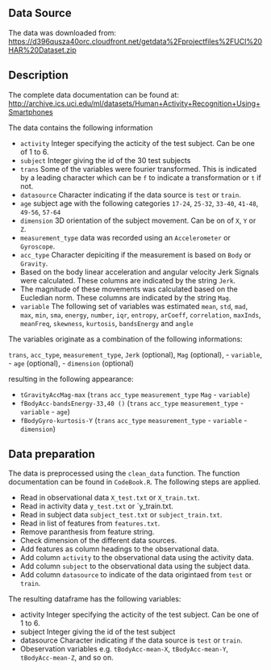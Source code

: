 ## Data Source

The data was downloaded from:
https://d396qusza40orc.cloudfront.net/getdata%2Fprojectfiles%2FUCI%20HAR%20Dataset.zip

## Description

The complete data documentation can be found at:
http://archive.ics.uci.edu/ml/datasets/Human+Activity+Recognition+Using+Smartphones

The data contains the following information

* `activity` Integer specifying the acticity of the test subject. Can be one of 1 to 6.
* `subject` Integer giving the id of the 30 test subjects
* `trans` Some of the variables were fourier transformed. This is indicated by a leading character which can be `f` to indicate a transformation or `t` if not.
* `datasource` Character indicating if the data source is `test` or `train`.
* `age` subject age with the following categories `17-24`, `25-32`, `33-40`, `41-48`, `49-56`, `57-64`
* `dimension` 3D orientation of the subject movement. Can be on of `X`, `Y` or `Z`.
* `measurement_type` data was recorded using an `Accelerometer` or `Gyroscope`.
* `acc_type` Character depiciting if the measurement is based on `Body` or `Gravity`.
* Based on the body linear acceleration and angular velocity Jerk Signals were calculated. These columns are indicated by the string `Jerk`.
* The magnitude of these movements was calculated based on the Eucledian norm. These columns are indicated by the string `Mag`.
* `variable` The following set of variables was estimated `mean`, `std`, `mad`, `max`, `min`, `sma`, `energy`, `number`, `iqr`, `entropy`, `arCoeff`, `correlation`, `maxInds`, `meanFreq`, `skewness`, `kurtosis`, `bandsEnergy` and `angle`

The variables originate as a combination of the following informations:

`trans`, `acc_type`, `measurement_type`, `Jerk` (optional), `Mag` (optional), - `variable`, - `age` (optional), - `dimension` (optional)

resulting in the following appearance:

* `tGravityAccMag-max` (`trans` `acc_type` `measurement_type` `Mag` - `variable`)
* `fBodyAcc-bandsEnergy-33,40 ()` (`trans` `acc_type` `measurement_type` - `variable` - `age`)
* `fBodyGyro-kurtosis-Y` (`trans` `acc_type` `measurement_type` - `variable` - `dimension`)

## Data preparation

The data is preprocessed using the `clean_data` function. The function documentation can be found in `CodeBook.R`.
The following steps are applied.

* Read in observational data `X_test.txt` or `X_train.txt`.
* Read in activity data `y_test.txt` or `y_train.txt.
* Read in subject data `subject_test.txt` or `subject_train.txt`.
* Read in list of features from `features.txt`.
* Remove paranthesis from feature string.
* Check dimension of the different data sources.
* Add features as column headings to the observational data.
* Add column `activity` to the observational data using the activity data.
* Add column `subject` to the observational data using the subject data.
* Add column `datasource` to indicate of the data origintaed from `test` or `train`.

The resulting dataframe has the following variables:

* activity Integer specifying the acticity of the test subject. Can be one of 1 to 6.
* subject Integer giving the id of the test subject
* datasource Character indicating if the data source is `test` or `train`.
* Obeservation variables e.g. `tBodyAcc-mean-X`, `tBodyAcc-mean-Y`, `tBodyAcc-mean-Z`, and so on.